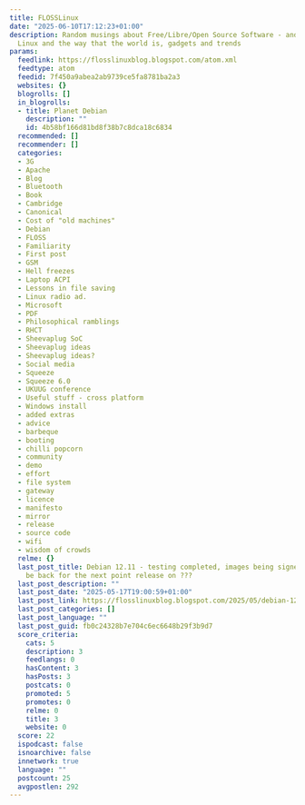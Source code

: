 ```yaml
---
title: FLOSSLinux
date: "2025-06-10T17:12:23+01:00"
description: Random musings about Free/Libre/Open Source Software - and also about
  Linux and the way that the world is, gadgets and trends
params:
  feedlink: https://flosslinuxblog.blogspot.com/atom.xml
  feedtype: atom
  feedid: 7f450a9abea2ab9739ce5fa8781ba2a3
  websites: {}
  blogrolls: []
  in_blogrolls:
  - title: Planet Debian
    description: ""
    id: 4b58bf166d81bd8f38b7c8dca18c6834
  recommended: []
  recommender: []
  categories:
  - 3G
  - Apache
  - Blog
  - Bluetooth
  - Book
  - Cambridge
  - Canonical
  - Cost of "old machines"
  - Debian
  - FLOSS
  - Familiarity
  - First post
  - GSM
  - Hell freezes
  - Laptop ACPI
  - Lessons in file saving
  - Linux radio ad.
  - Microsoft
  - PDF
  - Philosophical ramblings
  - RHCT
  - Sheevaplug SoC
  - Sheevaplug ideas
  - Sheevaplug ideas?
  - Social media
  - Squeeze
  - Squeeze 6.0
  - UKUUG conference
  - Useful stuff - cross platform
  - Windows install
  - added extras
  - advice
  - barbeque
  - booting
  - chilli popcorn
  - community
  - demo
  - effort
  - file system
  - gateway
  - licence
  - manifesto
  - mirror
  - release
  - source code
  - wifi
  - wisdom of crowds
  relme: {}
  last_post_title: Debian 12.11 - testing completed, images being signed and we'll
    be back for the next point release on ???
  last_post_description: ""
  last_post_date: "2025-05-17T19:00:59+01:00"
  last_post_link: https://flosslinuxblog.blogspot.com/2025/05/debian-1211-testing-completed-images.html
  last_post_categories: []
  last_post_language: ""
  last_post_guid: fb0c24328b7e704c6ec6648b29f3b9d7
  score_criteria:
    cats: 5
    description: 3
    feedlangs: 0
    hasContent: 3
    hasPosts: 3
    postcats: 0
    promoted: 5
    promotes: 0
    relme: 0
    title: 3
    website: 0
  score: 22
  ispodcast: false
  isnoarchive: false
  innetwork: true
  language: ""
  postcount: 25
  avgpostlen: 292
---
```

